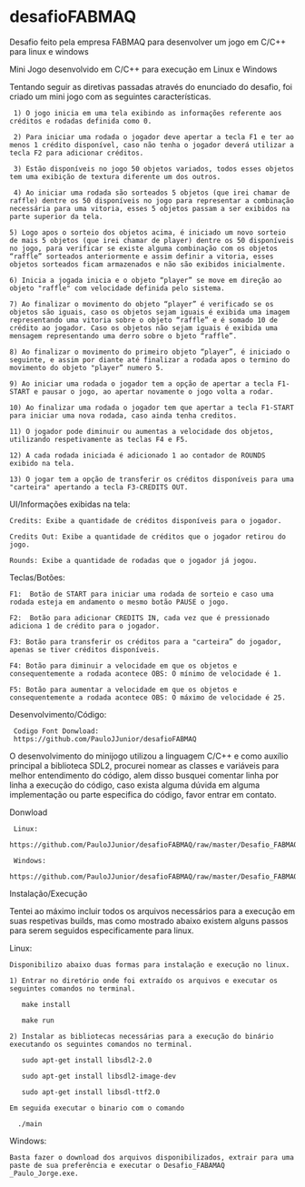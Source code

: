 # desafioFABMAQ
Desafio feito pela empresa FABMAQ para desenvolver um jogo em C/C++ para linux e windows

Mini Jogo desenvolvido em C/C++ para execução em Linux e Windows 

Tentando seguir as diretivas passadas através do enunciado do desafio, foi criado um mini jogo com as seguintes características. 

     1) O jogo inicia em uma tela exibindo as informações referente aos créditos e rodadas definida como 0.  

     2) Para iniciar uma rodada o jogador deve apertar a tecla F1 e ter ao menos 1 crédito disponível, caso não tenha o jogador deverá utilizar a tecla F2 para adicionar créditos. 

     3) Estão disponíveis no jogo 50 objetos variados, todos esses objetos tem uma exibição de textura diferente um dos outros. 

     4) Ao iniciar uma rodada são sorteados 5 objetos (que irei chamar de raffle) dentre os 50 disponíveis no jogo para representar a combinação necessária para uma vitoria, esses 5 objetos passam a ser exibidos na parte superior da tela. 

    5) Logo apos o sorteio dos objetos acima, é iniciado um novo sorteio de mais 5 objetos (que irei chamar de player) dentre os 50 disponíveis no jogo, para verificar se existe alguma combinação com os objetos “raffle” sorteados anteriormente e assim definir a vitoria, esses objetos sorteados ficam armazenados e não são exibidos inicialmente. 

    6) Inicia a jogada inicia e o objeto “player” se move em direção ao objeto "raffle" com velocidade definida pelo sistema. 

    7) Ao finalizar o movimento do objeto “player” é verificado se os objetos são iguais, caso os objetos sejam iguais é exibida uma imagem representando uma vitoria sobre o objeto “raffle” e é somado 10 de crédito ao jogador. Caso os objetos não sejam iguais é exibida uma mensagem representando uma derro sobre o bjeto “raffle”. 

    8) Ao finalizar o movimento do primeiro objeto “player”, é iniciado o seguinte, e assim por diante até finalizar a rodada apos o termino do movimento do objeto "player” numero 5. 
 
    9) Ao iniciar uma rodada o jogador tem a opção de apertar a tecla F1-START e pausar o jogo, ao apertar novamente o jogo volta a rodar. 

    10) Ao finalizar uma rodada o jogador tem que apertar a tecla F1-START para iniciar uma nova rodada, caso ainda tenha creditos. 

    11) O jogador pode diminuir ou aumentas a velocidade dos objetos, utilizando respetivamente as teclas F4 e F5. 

    12) A cada rodada iniciada é adicionado 1 ao contador de ROUNDS exibido na tela. 

    13) O jogar tem a opção de transferir os créditos disponíveis para uma "carteira" apertando a tecla F3-CREDITS OUT. 

 

UI/Informações exibidas na tela: 

    Credits: Exibe a quantidade de créditos disponíveis para o jogador. 

    Credits Out: Exibe a quantidade de créditos que o jogador retirou do jogo. 

    Rounds: Exibe a quantidade de rodadas que o jogador já jogou. 

 

Teclas/Botões:  

    F1:  Botão de START para iniciar uma rodada de sorteio e caso uma rodada esteja em andamento o mesmo botão PAUSE o jogo.  

    F2:  Botão para adicionar CREDITS IN, cada vez que é pressionado adiciona 1 de crédito para o jogador. 

    F3: Botão para transferir os créditos para a "carteira” do jogador, apenas se tiver créditos disponíveis. 

    F4: Botão para diminuir a velocidade em que os objetos e consequentemente a rodada acontece OBS: O mínimo de velocidade é 1. 

    F5: Botão para aumentar a velocidade em que os objetos e consequentemente a rodada acontece OBS: O máximo de velocidade é 25. 

 

 

Desenvolvimento/Código: 

     Codigo Font Donwload:
     https://github.com/PauloJJunior/desafioFABMAQ
          

   O desenvolvimento do minijogo utilizou a linguagem C/C++ e como auxílio principal a biblioteca SDL2, procurei nomear as classes e variáveis para melhor entendimento do código, alem disso busquei comentar linha por linha a execução do código, caso exista alguma dúvida em alguma implementação ou parte especifica do código, favor entrar em contato. 

 
Donwload

     Linux: 
     https://github.com/PauloJJunior/desafioFABMAQ/raw/master/Desafio_FABMAQ_Paulo_Jorge_Linux.zip

     Windows: 
     https://github.com/PauloJJunior/desafioFABMAQ/raw/master/Desafio_FABMAQ_Paulo_Jorge_Windows.zip
 

Instalação/Execução 

   Tentei ao máximo incluir todos os arquivos necessários para a execução em suas respetivas builds, mas como mostrado abaixo existem alguns passos para serem seguidos especificamente para linux. 
   

Linux: 

    Disponibilizo abaixo duas formas para instalação e execução no linux. 

    1) Entrar no diretório onde foi extraído os arquivos e executar os seguintes comandos no terminal. 

       make install 

       make run 

    2) Instalar as bibliotecas necessárias para a execução do binário executando os seguintes comandos no terminal. 

       sudo apt-get install libsdl2-2.0 

       sudo apt-get install libsdl2-image-dev 

       sudo apt-get install libsdl-ttf2.0 

    Em seguida executar o binario com o comando 

      ./main 

Windows:  

    Basta fazer o download dos arquivos disponibilizados, extrair para uma paste de sua preferência e executar o Desafio_FABAMAQ _Paulo_Jorge.exe. 

 

 

